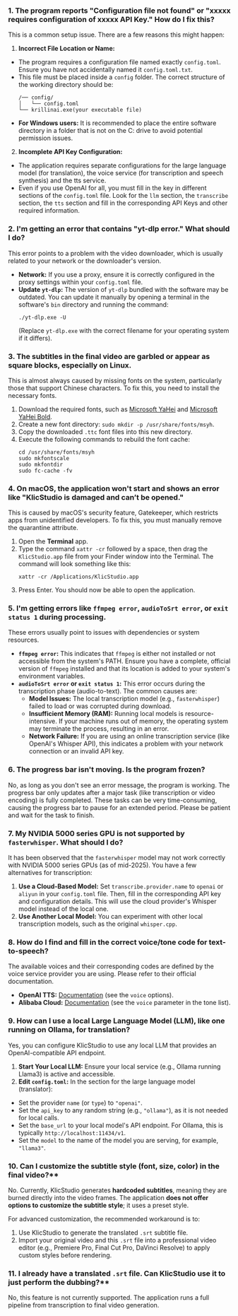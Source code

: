 ### 1. The program reports "Configuration file not found" or "xxxxx requires configuration of xxxxx API Key." How do I fix this?
This is a common setup issue. There are a few reasons this might happen:

1.  **Incorrect File Location or Name:**

   * The program requires a configuration file named exactly `config.toml`. Ensure you have not accidentally named it `config.toml.txt`.
   * This file must be placed inside a `config` folder. The correct structure of the working directory should be:
     ```
     /── config/
     │   └── config.toml
     └── krillinai.exe(your executable file)
     ```
   * **For Windows users:** It is recommended to place the entire software directory in a folder that is not on the C: drive to avoid potential permission issues.

2.  **Incomplete API Key Configuration:**

   * The application requires separate configurations for the large language model (for translation), the voice service (for transcription and speech synthesis) and the tts service.
   * Even if you use OpenAI for all, you must fill in the key in different sections of the `config.toml` file. Look for the `llm` section, the `transcribe` section, the `tts` section and fill in the corresponding API Keys and other required information.

### 2. I'm getting an error that contains "yt-dlp error." What should I do?
This error points to a problem with the video downloader, which is usually related to your network or the downloader's version.

* **Network:** If you use a proxy, ensure it is correctly configured in the proxy settings within your `config.toml` file.
* **Update `yt-dlp`:** The version of `yt-dlp` bundled with the software may be outdated. You can update it manually by opening a terminal in the software's `bin` directory and running the command:
  ```
  ./yt-dlp.exe -U
  ```
  (Replace `yt-dlp.exe` with the correct filename for your operating system if it differs).

### 3. The subtitles in the final video are garbled or appear as square blocks, especially on Linux.
This is almost always caused by missing fonts on the system, particularly those that support Chinese characters. To fix this, you need to install the necessary fonts.

1.  Download the required fonts, such as [Microsoft YaHei](https://modelscope.cn/models/Maranello/KrillinAI_dependency_cn/resolve/master/%E5%AD%97%E4%BD%93/msyh.ttc) and [Microsoft YaHei Bold](https://modelscope.cn/models/Maranello/KrillinAI_dependency_cn/resolve/master/%E5%AD%97%E4%BD%93/msyhbd.ttc).
2.  Create a new font directory: `sudo mkdir -p /usr/share/fonts/msyh`.
3.  Copy the downloaded `.ttc` font files into this new directory.
4.  Execute the following commands to rebuild the font cache:
    ```
    cd /usr/share/fonts/msyh
    sudo mkfontscale
    sudo mkfontdir
    sudo fc-cache -fv
    ```

### 4. On macOS, the application won't start and shows an error like "KlicStudio is damaged and can’t be opened."
This is caused by macOS's security feature, Gatekeeper, which restricts apps from unidentified developers. To fix this, you must manually remove the quarantine attribute.

1.  Open the **Terminal** app.
2.  Type the command `xattr -cr` followed by a space, then drag the `KlicStudio.app` file from your Finder window into the Terminal. The command will look something like this:
    ```
    xattr -cr /Applications/KlicStudio.app
    ```
3.  Press Enter. You should now be able to open the application.

### 5. I'm getting errors like `ffmpeg error`, `audioToSrt error`, or `exit status 1` during processing.
These errors usually point to issues with dependencies or system resources.

* **`ffmpeg error`:** This indicates that `ffmpeg` is either not installed or not accessible from the system's PATH. Ensure you have a complete, official version of `ffmpeg` installed and that its location is added to your system's environment variables.
* **`audioToSrt error` or `exit status 1`:** This error occurs during the transcription phase (audio-to-text). The common causes are:
   * **Model Issues:** The local transcription model (e.g., `fasterwhisper`) failed to load or was corrupted during download.
   * **Insufficient Memory (RAM):** Running local models is resource-intensive. If your machine runs out of memory, the operating system may terminate the process, resulting in an error.
   * **Network Failure:** If you are using an online transcription service (like OpenAI's Whisper API), this indicates a problem with your network connection or an invalid API key.

### 6. The progress bar isn't moving. Is the program frozen?
No, as long as you don't see an error message, the program is working. The progress bar only updates after a major task (like transcription or video encoding) is fully completed. These tasks can be very time-consuming, causing the progress bar to pause for an extended period. Please be patient and wait for the task to finish.

### 7. My NVIDIA 5000 series GPU is not supported by `fasterwhisper`. What should I do?
It has been observed that the `fasterwhisper` model may not work correctly with NVIDIA 5000 series GPUs (as of mid-2025). You have a few alternatives for transcription:

1.  **Use a Cloud-Based Model:** Set `transcribe.provider.name` to `openai` or `aliyun` in your `config.toml` file. Then, fill in the corresponding API key and configuration details. This will use the cloud provider's Whisper model instead of the local one.
2.  **Use Another Local Model:** You can experiment with other local transcription models, such as the original `whisper.cpp`.

### 8. How do I find and fill in the correct voice/tone code for text-to-speech?
The available voices and their corresponding codes are defined by the voice service provider you are using. Please refer to their official documentation.

* **OpenAI TTS:** [Documentation](https://platform.openai.com/docs/guides/text-to-speech/api-reference) (see the `voice` options).
* **Alibaba Cloud:** [Documentation](https://help.aliyun.com/zh/isi/developer-reference/overview-of-speech-synthesis) (see the `voice` parameter in the tone list).

### 9. How can I use a local Large Language Model (LLM), like one running on Ollama, for translation?
Yes, you can configure KlicStudio to use any local LLM that provides an OpenAI-compatible API endpoint.

1.  **Start Your Local LLM:** Ensure your local service (e.g., Ollama running Llama3) is active and accessible.
2.  **Edit `config.toml`:** In the section for the large language model (translator):
   * Set the provider `name` (or `type`) to `"openai"`.
   * Set the `api_key` to any random string (e.g., `"ollama"`), as it is not needed for local calls.
   * Set the `base_url` to your local model's API endpoint. For Ollama, this is typically `http://localhost:11434/v1`.
   * Set the `model` to the name of the model you are serving, for example, `"llama3"`.

### 10. Can I customize the subtitle style (font, size, color) in the final video?**
No. Currently, KlicStudio generates **hardcoded subtitles**, meaning they are burned directly into the video frames. The application **does not offer options to customize the subtitle style**; it uses a preset style.

For advanced customization, the recommended workaround is to:

1.  Use KlicStudio to generate the translated `.srt` subtitle file.
2.  Import your original video and this `.srt` file into a professional video editor (e.g., Premiere Pro, Final Cut Pro, DaVinci Resolve) to apply custom styles before rendering.

### 11. I already have a translated `.srt` file. Can KlicStudio use it to just perform the dubbing?**
No, this feature is not currently supported. The application runs a full pipeline from transcription to final video generation.